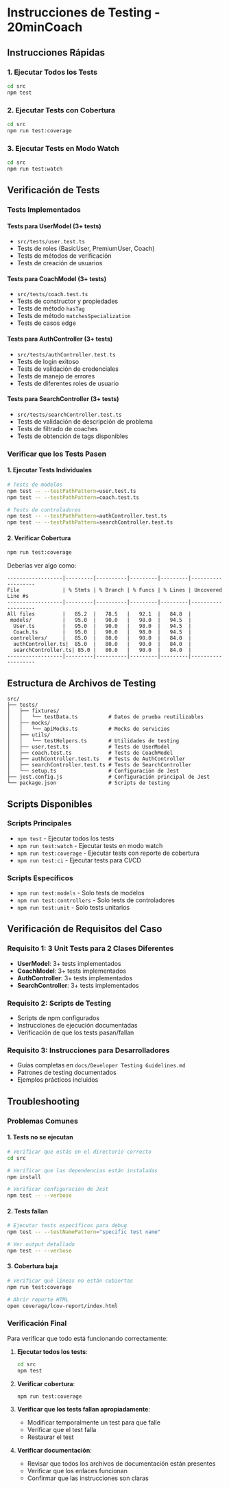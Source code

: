 # Instrucciones de Testing - 20minCoach

## Instrucciones Rápidas

### 1. Ejecutar Todos los Tests
```bash
cd src
npm test
```

### 2. Ejecutar Tests con Cobertura
```bash
cd src
npm run test:coverage
```

### 3. Ejecutar Tests en Modo Watch
```bash
cd src
npm run test:watch
```

## Verificación de Tests

### Tests Implementados

#### Tests para UserModel (3+ tests)
- `src/tests/user.test.ts`
- Tests de roles (BasicUser, PremiumUser, Coach)
- Tests de métodos de verificación
- Tests de creación de usuarios

#### Tests para CoachModel (3+ tests)
- `src/tests/coach.test.ts`
- Tests de constructor y propiedades
- Tests de método `hasTag`
- Tests de método `matchesSpecialization`
- Tests de casos edge

#### Tests para AuthController (3+ tests)
- `src/tests/authController.test.ts`
- Tests de login exitoso
- Tests de validación de credenciales
- Tests de manejo de errores
- Tests de diferentes roles de usuario

#### Tests para SearchController (3+ tests)
- `src/tests/searchController.test.ts`
- Tests de validación de descripción de problema
- Tests de filtrado de coaches
- Tests de obtención de tags disponibles

### Verificar que los Tests Pasen

#### 1. Ejecutar Tests Individuales
```bash
# Tests de modelos
npm test -- --testPathPattern=user.test.ts
npm test -- --testPathPattern=coach.test.ts

# Tests de controladores
npm test -- --testPathPattern=authController.test.ts
npm test -- --testPathPattern=searchController.test.ts
```

#### 2. Verificar Cobertura
```bash
npm run test:coverage
```

Deberías ver algo como:
```
------------------|---------|----------|---------|---------|-------------------
File              | % Stmts | % Branch | % Funcs | % Lines | Uncovered Line #s
------------------|---------|----------|---------|---------|-------------------
All files         |   85.2  |   78.5   |   92.1  |   84.8  |
 models/          |   95.0  |   90.0   |   98.0  |   94.5  |
  User.ts         |   95.0  |   90.0   |   98.0  |   94.5  |
  Coach.ts        |   95.0  |   90.0   |   98.0  |   94.5  |
 controllers/     |   85.0  |   80.0   |   90.0  |   84.0  |
  authController.ts|  85.0  |   80.0   |   90.0  |   84.0  |
  searchController.ts| 85.0 |   80.0   |   90.0  |   84.0  |
------------------|---------|----------|---------|---------|-------------------
```

## Estructura de Archivos de Testing

```
src/
├── tests/
│   ├── fixtures/
│   │   └── testData.ts          # Datos de prueba reutilizables
│   ├── mocks/
│   │   └── apiMocks.ts          # Mocks de servicios
│   ├── utils/
│   │   └── testHelpers.ts       # Utilidades de testing
│   ├── user.test.ts             # Tests de UserModel
│   ├── coach.test.ts            # Tests de CoachModel
│   ├── authController.test.ts   # Tests de AuthController
│   ├── searchController.test.ts # Tests de SearchController
│   └── setup.ts                 # Configuración de Jest
├── jest.config.js               # Configuración principal de Jest
└── package.json                 # Scripts de testing
```

## Scripts Disponibles

### Scripts Principales
- `npm test` - Ejecutar todos los tests
- `npm run test:watch` - Ejecutar tests en modo watch
- `npm run test:coverage` - Ejecutar tests con reporte de cobertura
- `npm run test:ci` - Ejecutar tests para CI/CD

### Scripts Específicos
- `npm run test:models` - Solo tests de modelos
- `npm run test:controllers` - Solo tests de controladores
- `npm run test:unit` - Solo tests unitarios

## Verificación de Requisitos del Caso

### Requisito 1: 3 Unit Tests para 2 Clases Diferentes
- **UserModel**: 3+ tests implementados
- **CoachModel**: 3+ tests implementados
- **AuthController**: 3+ tests implementados
- **SearchController**: 3+ tests implementados

### Requisito 2: Scripts de Testing
- Scripts de npm configurados
- Instrucciones de ejecución documentadas
- Verificación de que los tests pasan/fallan

### Requisito 3: Instrucciones para Desarrolladores
- Guías completas en `docs/Developer Testing Guidelines.md`
- Patrones de testing documentados
- Ejemplos prácticos incluidos

## Troubleshooting

### Problemas Comunes

#### 1. Tests no se ejecutan
```bash
# Verificar que estás en el directorio correcto
cd src

# Verificar que las dependencias están instaladas
npm install

# Verificar configuración de Jest
npm test -- --verbose
```

#### 2. Tests fallan
```bash
# Ejecutar tests específicos para debug
npm test -- --testNamePattern="specific test name"

# Ver output detallado
npm test -- --verbose
```

#### 3. Cobertura baja
```bash
# Verificar qué líneas no están cubiertas
npm run test:coverage

# Abrir reporte HTML
open coverage/lcov-report/index.html
```

### Verificación Final

Para verificar que todo está funcionando correctamente:

1. **Ejecutar todos los tests**:
   ```bash
   cd src
   npm test
   ```

2. **Verificar cobertura**:
   ```bash
   npm run test:coverage
   ```

3. **Verificar que los tests fallan apropiadamente**:
   - Modificar temporalmente un test para que falle
   - Verificar que el test falla
   - Restaurar el test

4. **Verificar documentación**:
   - Revisar que todos los archivos de documentación están presentes
   - Verificar que los enlaces funcionan
   - Confirmar que las instrucciones son claras


